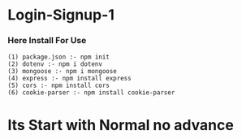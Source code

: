 # Login-Signup-1

### Here Install For Use

```
(1) package.json :- npm init
(2) dotenv :- npm i dotenv
(3) mongoose :- npm i mongoose
(4) express :- npm install express
(5) cors :- npm install cors
(6) cookie-parser :- npm install cookie-parser
```
# Its Start with Normal no advance